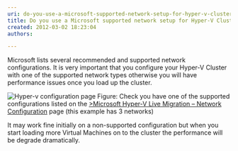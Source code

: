 ```yaml
---
uri: do-you-use-a-microsoft-supported-network-setup-for-hyper-v-clustering
title: Do you use a Microsoft supported network setup for Hyper-V Clustering?
created: 2012-03-02 18:23:04
authors:

---
```





<span class='intro'> <p>Microsoft lists several recommended and supported network configurations. It is very important that you configure your Hyper-V Cluster with one of the supported network types otherwise you will have performance issues once you load up the cluster.</p> </span>

<img src="/PublishingImages/config-page.jpg" alt="Hyper-v configuration page" class="ms-rteCustom-ImageArea" />
<span class="ms-rteCustom-FigureNormal">Figure&#58; Check you have one of the supported configurations listed on the <a href="http&#58;//technet.microsoft.com/en-us/library/ff428137%28WS.10%29.aspx">&gt;Microsoft Hyper-V Live Migration – Network Configuration</a> page (this example has 3 networks)</span>
<p>It may work fine initially on a non-supported configuration but when you start loading more Virtual Machines on to the cluster the performance will be degrade dramatically.</p>


